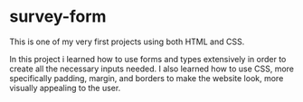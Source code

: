 # survey-form

This is one of my very first projects using both HTML and CSS.

In this project i learned how to use forms and types extensively in order to create all the necessary inputs needed.
I also learned how to use CSS, more specifically padding, margin, and borders to make the website look,
more visually appealing to the user.
